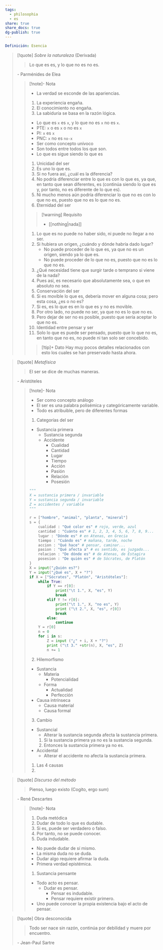 ```yaml
---
tags:
  - philosophia
  - es
share: true
share_docs: true
dg-publish: true
---
```

```yml
Definición: Esencia
```

>[!quote] _Sobre la naturaleza_ (Derivada)
>>Lo que es es, y lo que no es no es.
>
>\- Parménides de Elea
>>[!note]- Nota
>>- La verdad se esconde de las apariencias.
>>	1. La experiencia engaña.
>>	2. El conocimiento no engaña.
>>	3. La sabiduría se basa en la razón lógica.
>>- Lo que es `x` es `x`, y lo que no es `x` no es ` x `.
>>	- PTE: `x` o es `x` o no es `x`
>>	- PI: `x` es `x`
>>	- PNC: `x` no es `no-x`
>>- Ser como concepto unívoco
>>	- Son todos entre todos los que son.
>>	- Lo que es sigue siendo lo que es
>>1. Unicidad del ser
>>	1. Es uno lo que es.
>>	2. Si no fuera así, ¿cuál es la diferencia?
>>	3. No podría diferenciar entre lo que es con lo que es, ya que, en tanto que sean diferentes, es (continúa siendo lo que es y, por tanto, no es diferente de lo que es).
>>	4. Ni mucho menos aún podría diferenciar lo que no es con lo que no es, puesto que no es lo que no es.
>>2. Eternidad del ser
>>	>[!warning] Requisito
>>	>- [[nothing|nada]]
>>	1. Lo que es no puede no haber sido, ni puede no llegar a no ser.
>>	2. Si hubiera un origen, ¿cuándo y dónde habría dado lugar?
>>		- No puede proceder de lo que es, ya que no es un origen, siendo ya lo que es.
>>		- No puede proceder de lo que no es, puesto que no es lo que no es.
>>	3. ¿Qué necesidad tiene que surgir tarde o temprano si viene de la nada?
>>	4. Pues así, es necesario que absolutamente sea, o que en absoluto no sea.
>>4. Conservación del ser
>>	1. Si es movible lo que es, debería mover en alguna cosa; pero esta cosa, ¿es o no es?
>>	2. Si es, es lo que es en lo que es y no es movible.
>>	3. Por otro lado, no puede no ser, ya que no es lo que no es.
>>	4. Pero dejar de ser no es posible, puesto que sería aceptar lo que no es.
>>5. Identidad entre pensar y ser
>>	1. Solo lo que es puede ser pensado, puesto que lo que no es, en tanto que no es, no puede ni tan solo ser concebido.
>>	>[!tip]+ Dato
>>	> Hay muy pocos detalles relacionados con esto los cuales se han preservado hasta ahora.

>[!quote] _Metafísica_
> >El ser se dice de muchas maneras.
>
>\- Aristóteles
>>[!note]- Nota
>>- Ser como concepto análogo
>>	- El ser es una palabra polisémica y categóricamente variable.
>>	- Todo es atribuible, pero de diferentes formas
>>1. Categorías del ser
>>	- Sustancia primera
>>		- Sustancia segunda
>>		- Accidente
>>			- Cualidad
>>			- Cantidad
>>			- Lugar
>>			- Tiempo
>>			- Acción
>>			- Pasión
>>			- Relación
>>			- Posesión
>>	```python
>>	"""
>>	X = sustancia primera / invariable
>>	Y = sustancia segunda / invariable
>>	Z = accidentes / variable
>>	"""
>>	
>>	r = ["hombre", "animal", "planta", "mineral"]
>>	s = {
>>		cualidad : "Qué color es" # rojo, verde, azul
>>		cantidad : "Cuánto es" # 1, 2, 3, 4, 5, 6, 7, 8, 9...
>>		lugar : "Dónde es" # en Atenas, en Grecia
>>		tiempo : "Cuándo es" # mañana, tarde, noche
>>		accion : "Qué hace" # pensar, caminar...
>>		pasion : "Qué afecta a" # es sentido, es juzgado...
>>		relacion : "De dónde es" # de Atenas, de Estagira
>>		posesion : "De quién es" # de Sócrates, de Platón
>>	}
>>	X = input("¿Quién es?")
>>	Y = input("¿Qué es", X + "?")
>>	if X = ["Sócrates", "Platón", "Aristóteles"]:
>>		while True:
>>			if Y == r[0]:
>>				print("\t 1.", X, "es", Y)
>>				break
>>			elif Y != r[0]:
>>				print("\t 1.", X, "no es", Y)
>>				print ("\t 2.", X, "es", r[0])
>>				break
>>			else:
>>				continue
>>		Y = r[0]
>>		n = 0
>>		for i in s:
>>			Z = input ("¿" + i, X + "?")
>>			print ("\t 3." +str(n), X, "es", Z)
>>			n += 1
>>	
>>	````
>>2. Hilemorfismo
>>	- Sustancia
>>		- Materia
>>			- Potencialidad
>>		- Forma
>>			- Actualidad
>>			- Perfección
>>	- Causa intrínseca
>>		- Causa material
>>		- Causa formal
>>3. Cambio
>>	- Sustancial
>>		- Alterar la sustancia segunda afecta la sustancia primera.
>>		1. Si la sustancia primera ya no es la sustancia segunda.
>>		2. Entonces la sustancia primera ya no es.
>>	- Accidental
>>		- Alterar el accidente no afecta la sustancia primera.
>>1. Las 4 causas
>>2. 

>[!quote]  _Discurso del método_
>> Pienso, luego existo (Cogito, ergo sum)
>
>\- René Descartes
>>[!note]- Nota
>>1. Duda metódica
>>	1. Dudar de todo lo que es dudable.
>>	2. Si es, puede ser verdadero o falso.
>>	3. Por tanto, no se puede conocer.
>>2. Duda indudable.
>>	- No puede dudar de sí mismo.
>>	- La misma duda no se duda.
>>	- Dudar algo requiere afirmar la duda.
>>	- Primera verdad epistémica.
>>1. Sustancia pensante
>>	- Todo acto es pensar.
>>		- Dudar es pensar.
>>			- Pensar es indudable.
>>			- Pensar requiere existir primero.
>>- Uno puede conocer la propia existencia bajo el acto de pensar. 

>[!quote] Obra desconocida
>>Todo ser nace sin razón, continúa por debilidad y muere por encuentro.
>
>\- Jean-Paul Sartre